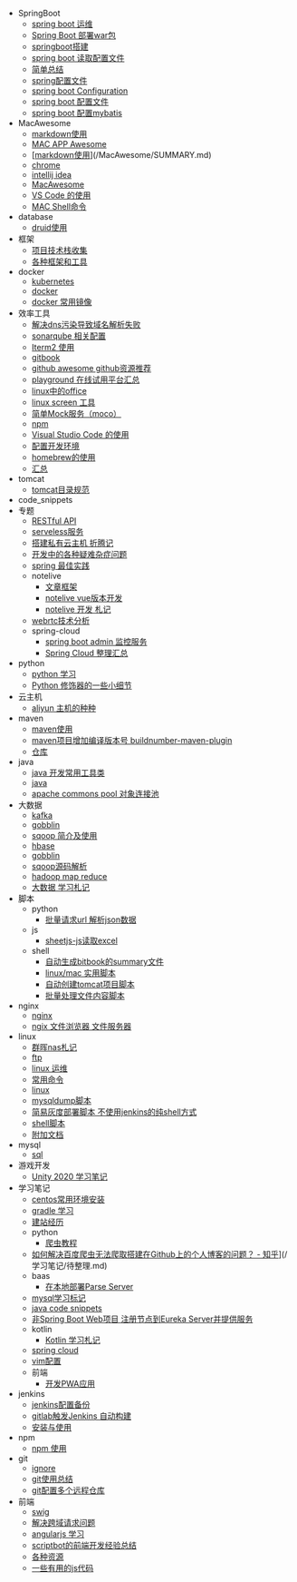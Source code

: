 * SpringBoot
  * [spring boot 运维](/SpringBoot/springboot运维.md)
  * [Spring Boot 部署war包](/SpringBoot/springboot部署war包.md)
  * [springboot搭建](/SpringBoot/springboot搭建.md)
  * [spring boot 读取配置文件](/SpringBoot/springboot读取配置文件.md)
  * [简单总结](/SpringBoot/简单总结.md)
  * [spring配置文件](/SpringBoot/spring配置.md)
  * [spring boot Configuration](/SpringBoot/springboot之Configuration.md)
  * [spring boot 配置文件](/SpringBoot/springboot配置文件.md)
  * [spring boot 配置mybatis](/SpringBoot/springboot配置mybatis.md)
* MacAwesome
  * [markdown使用](/MacAwesome/markdown.md)
  * [MAC APP Awesome](/MacAwesome/app.md)
  * [[markdown使用](/markdown.md)](/MacAwesome/SUMMARY.md)
  * [chrome](/MacAwesome/chrome.md)
  * [intellij idea](/MacAwesome/intellij_idea.md)
  * [MacAwesome](/MacAwesome/README.md)
  * [VS Code 的使用](/MacAwesome/VSCode.md)
  * [MAC Shell命令](/MacAwesome/Shell命令.md)
* database
  * [druid使用](/database/druid.md)
* 框架
  * [项目技术栈收集](/框架/技术栈.md)
  * [各种框架和工具](/框架/框架.md)
* docker
  * [kubernetes](/docker/kubernetes.md)
  * [docker](/docker/docker.md)
  * [docker 常用镜像](/docker/docker-images.md)
* 效率工具
  * [解决dns污染导致域名解析失败](/效率工具/dns-host.md)
  * [sonarqube 相关配置](/效率工具/sonarqube代码质量.md)
  * [Iterm2 使用](/效率工具/iterm.md)
  * [gitbook](/效率工具/gitbook.md)
  * [github awesome github资源推荐](/效率工具/githubAwesome.md)
  * [playground 在线试用平台汇总](/效率工具/playground.md)
  * [linux中的office](/效率工具/linux-office.md)
  * [linux screen 工具](/效率工具/screen.md)
  * [简单Mock服务（moco）](/效率工具/mock-server.md)
  * [npm](/效率工具/npm.md)
  * [Visual Studio Code 的使用](/效率工具/VSCode.md)
  * [配置开发环境](/效率工具/dev-env.md)
  * [homebrew的使用](/效率工具/homebrew.md)
  * [汇总](/效率工具/tools.md)
* tomcat
  * [tomcat目录规范](/tomcat/tomcat规范.md)
* code_snippets
* 专题
  * [RESTful API](/专题/restfulapi.md)
  * [serveless服务](/专题/serveless服务.md)
  * [搭建私有云主机 折腾记](/专题/搭建私有云主机.md)
  * [开发中的各种疑难杂症问题](/专题/疑难杂症.md)
  * [spring 最佳实践](/专题/spring-best-practice.md)
  * notelive
    * [文章框架](/专题/notelive/notelive框架.md)
    * [notelive vue版本开发](/专题/notelive/notelive-vue.md)
    * [notelive 开发 札记](/专题/notelive/notelive开发.md)
  * [webrtc技术分析](/专题/webrtc.md)
  * spring-cloud
    * [spring boot admin 监控服务](/专题/spring-cloud/spring-boot-admin.md)
    * [Spring Cloud 整理汇总](/专题/spring-cloud/Spring-Cloud.md)
* python
  * [python 学习](/python/python_school.md)
  * [Python 修饰器的一些小细节](/python/decorator.md)
* 云主机
  * [aliyun 主机的种种](/云主机/aliyun.md)
* maven
  * [maven使用](/maven/maven使用.md)
  * [maven项目增加编译版本号 buildnumber-maven-plugin](/maven/buildnumber-maven-plugin.md)
  * [仓库](/maven/maven仓库.md)
* java
  * [java 开发常用工具类](/java/utils.md)
  * [java](/java/java.md)
  * [apache commons pool 对象连接池](/java/apache-common-pool.md)
* 大数据
  * [kafka](/大数据/kafka.md)
  * [gobblin](/大数据/gobblin.md)
  * [sqoop 简介及使用](/大数据/sqoop_overview.md)
  * [hbase](/大数据/hbase.md)
  * [gobblin](/大数据/gobblin_overview.md)
  * [sqoop源码解析](/大数据/sqoop.md)
  * [hadoop map reduce](/大数据/mapreduce.md)
  * [大数据 学习札记](/大数据/大数据札记.md)
* 脚本
  * python
    * [批量请求url 解析json数据](/脚本/python/批量请求url.md)
  * js
    * [sheetjs-js读取excel](/脚本/js/js读取excel.md)
  * shell
    * [自动生成bitbook的summary文件](/脚本/shell/生成gitbookSummary.md)
    * [linux/mac 实用脚本](/脚本/shell/实用脚本.md)
    * [自动创建tomcat项目脚本](/脚本/shell/创建tomcat项目.md)
    * [批量处理文件内容脚本](/脚本/shell/批量处理文件内容.md)
* nginx
  * [nginx](/nginx/nginx.md)
  * [ngix 文件浏览器 文件服务器](/nginx/nginx文件浏览器.md)
* linux
  * [群晖nas札记](/linux/nas.md)
  * [ftp](/linux/ftp.md)
  * [linux 运维](/linux/运维.md)
  * [常用命令](/linux/linux-regular-cmd.md)
  * [linux](/linux/linux.md)
  * [mysqldump脚本](/linux/mysqldump脚本.md)
  * [简易灰度部署脚本 不使用jenkins的纯shell方式](/linux/project_deploy_sh.md)
  * [shell脚本](/linux/shell.md)
  * [附加文档](/linux/linux-addition.md)
* mysql
  * [sql](/mysql/sql.md)
* 游戏开发
  * [Unity 2020 学习笔记](/游戏开发/Unity学习笔记.md)
* 学习笔记
  * [centos常用环境安装](/学习笔记/centos装机.md)
  * [gradle 学习](/学习笔记/gradle.md)
  * [建站经历](/学习笔记/建站.md)
  * python
    * [爬虫教程](/学习笔记/python/爬虫.md)
  * [如何解决百度爬虫无法爬取搭建在Github上的个人博客的问题？ - 知乎](https://www.zhihu.com/question/30898326)](/学习笔记/待整理.md)
  * baas
    * [在本地部署Parse Server](/学习笔记/baas/parse-server.md)
  * [mysql学习标记](/学习笔记/mysql.md)
  * [java code snippets](/学习笔记/java_code_snippets.md)
  * [非Spring Boot Web项目 注册节点到Eureka Server并提供服务](/学习笔记/spring-cloud-not-boot.md)
  * kotlin
    * [Kotlin 学习札记](/学习笔记/kotlin/kotlin.md)
  * [spring cloud](/学习笔记/spring-cloud.md)
  * [vim配置](/学习笔记/vim配置.md)
  * 前端
    * [开发PWA应用](/学习笔记/前端/pwa.md)
* jenkins
  * [jenkins配置备份](/jenkins/jenkins配置.md)
  * [gitlab触发Jenkins 自动构建](/jenkins/gitlab触发jenkins自动构建.md)
  * [安装与使用](/jenkins/安装与使用.md)
* npm
  * [npm 使用](/npm/npm.md)
* git
  * [ignore](/git/ignore.md)
  * [git使用总结](/git/git.md)
  * [git配置多个远程仓库](/git/git配置多个远程仓库.md)
* 前端
  * [swig](/前端/swig.md)
  * [解决跨域请求问题](/前端/跨域请求问题.md)
  * [angularjs 学习](/前端/angularjs.md)
  * [scriptbot的前端开发经验总结](/前端/scriptbot开发历程.md)
  * [各种资源](/前端/资源.md)
  * [一些有用的js代码](/前端/js代码块.md)

